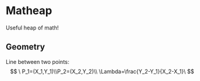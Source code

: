 # Matheap

Useful heap of math!

## Geometry

Line between two points:
$$
\ P_1=(X_1,Y_1)\\P_2=(X_2,Y_2)\\
\Lambda=\frac{Y_2-Y_1}{X_2-X_1}\
$$

